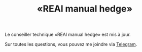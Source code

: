 ﻿---
layout: post-ea

group: Conseiller technique
title: «REAl manual hedge»
meta: REAl manual hedge
logo: real_manual_hedge.svg
order: 6

category: ea

og: img/og-real-manual-hedge.jpg

lang: fr
ref: real_manual_hedge
---

Le conseiller technique «REAl manual hedge» est mis à jour.

Sur toutes les questions, vous pouvez me joindre via <a href="https://t.me/chutkoy" target="_blank">Telegram</a>.
